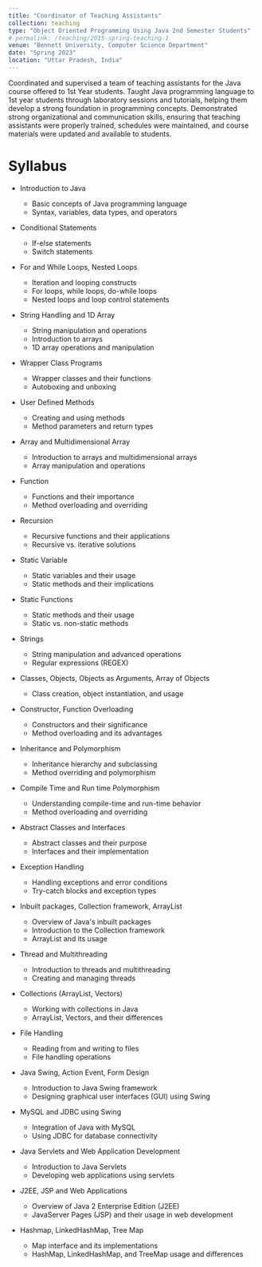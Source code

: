```yaml
---
title: "Coordinator of Teaching Assistants"
collection: teaching
type: "Object Oriented Programming Using Java 2nd Semester Students"
# permalink: /teaching/2015-spring-teaching-1
venue: "Bennett University, Computer Science Department"
date: "Spring 2023"
location: "Uttar Pradesh, India"
---
```


Coordinated and supervised a team of teaching assistants for the Java course offered to 1st Year students. Taught Java programming language to 1st year students through laboratory sessions and tutorials, helping them develop a strong foundation in programming concepts. Demonstrated strong organizational and communication skills, ensuring that teaching assistants were properly trained, schedules were maintained, and course materials were updated and available to students.

Syllabus
======
* Introduction to Java
    * Basic concepts of Java programming language
    * Syntax, variables, data types, and operators

* Conditional Statements
    * If-else statements
    * Switch statements

* For and While Loops, Nested Loops
    * Iteration and looping constructs
    * For loops, while loops, do-while loops
    * Nested loops and loop control statements

* String Handling and 1D Array
    * String manipulation and operations
    * Introduction to arrays
    * 1D array operations and manipulation

* Wrapper Class Programs
    * Wrapper classes and their functions
    * Autoboxing and unboxing

* User Defined Methods
    * Creating and using methods
    * Method parameters and return types

* Array and Multidimensional Array
    * Introduction to arrays and multidimensional arrays
    * Array manipulation and operations

* Function
    * Functions and their importance
    * Method overloading and overriding

* Recursion
    * Recursive functions and their applications
    * Recursive vs. iterative solutions

* Static Variable
    * Static variables and their usage
    * Static methods and their implications

* Static Functions
    * Static methods and their usage
    * Static vs. non-static methods

* Strings
    * String manipulation and advanced operations
    * Regular expressions (REGEX)

* Classes, Objects, Objects as Arguments, Array of Objects
    * Class creation, object instantiation, and usage

* Constructor, Function Overloading
    * Constructors and their significance
    * Method overloading and its advantages

* Inheritance and Polymorphism
    * Inheritance hierarchy and subclassing
    * Method overriding and polymorphism

* Compile Time and Run time Polymorphism
    * Understanding compile-time and run-time behavior
    * Method overloading and overriding

* Abstract Classes and Interfaces
    * Abstract classes and their purpose
    * Interfaces and their implementation

* Exception Handling
    * Handling exceptions and error conditions
    * Try-catch blocks and exception types

* Inbuilt packages, Collection framework, ArrayList
    * Overview of Java's inbuilt packages
    * Introduction to the Collection framework
    * ArrayList and its usage

* Thread and Multithreading
    * Introduction to threads and multithreading
    * Creating and managing threads

* Collections (ArrayList, Vectors)
    * Working with collections in Java
    * ArrayList, Vectors, and their differences

* File Handling
    * Reading from and writing to files
    * File handling operations

* Java Swing, Action Event, Form Design
    * Introduction to Java Swing framework
    * Designing graphical user interfaces (GUI) using Swing

* MySQL and JDBC using Swing
    * Integration of Java with MySQL
    * Using JDBC for database connectivity

* Java Servlets and Web Application Development
    * Introduction to Java Servlets
    * Developing web applications using servlets

* J2EE, JSP and Web Applications
    * Overview of Java 2 Enterprise Edition (J2EE)
    * JavaServer Pages (JSP) and their usage in web development

* Hashmap, LinkedHashMap, Tree Map
    * Map interface and its implementations
    * HashMap, LinkedHashMap, and TreeMap usage and differences

<!-- {% include base_path %}
[Letter of Appreciation from Dean](https://atindra305.github.io/files/Atindra_Shekhar_CTA_Letter_of_Appreciation.pdf) -->

<!-- Heading 2
======

Heading 3
====== -->
